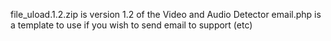 file_uload.1.2.zip is version 1.2 of the Video and Audio Detector
email.php is a template to use if you wish to send email to support (etc)

